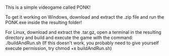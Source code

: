 This is a simple videogame called PONK!

To get it working on Windows, download and extract the .zip file and run the PONK.exe inside the resulting folder!

For Linux, download and extract the .tar.gz, open a terminal in the resulting directory and build and execute the game with the command: ./buildAndRun.sh
(If this doesn't work, you probably need to give yourself execute permission, try chmod +x buildAndRun.sh)
